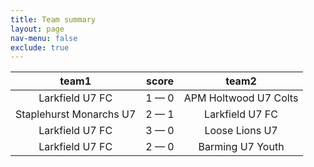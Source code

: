 ```yaml
---
title: Team summary
layout: page
nav-menu: false
exclude: true
---
```




|          team1          |    score    |         team2         |
|:-----------------------:|:-----------:|:---------------------:|
|     Larkfield U7 FC     | 1 &mdash; 0 | APM Holtwood U7 Colts |
| Staplehurst Monarchs U7 | 2 &mdash; 1 |    Larkfield U7 FC    |
|     Larkfield U7 FC     | 3 &mdash; 0 |    Loose Lions U7     |
|     Larkfield U7 FC     | 2 &mdash; 0 |   Barming U7 Youth    |

 <br /><br /><br />